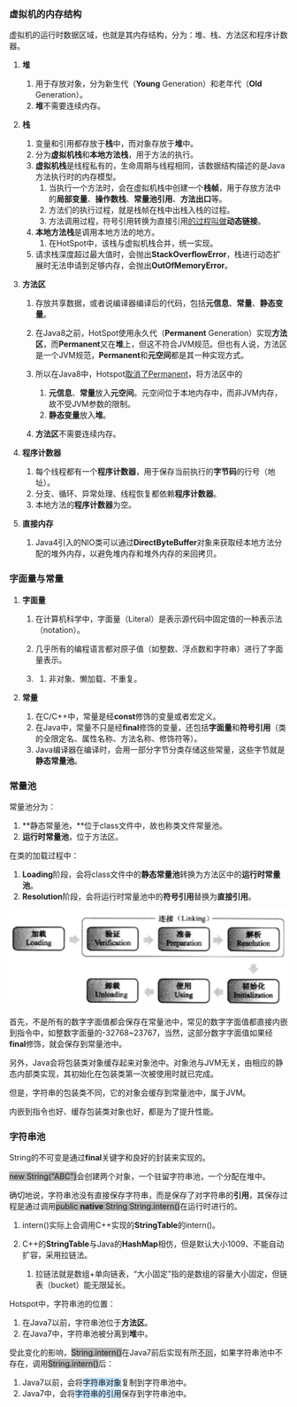 ### 虚拟机的内存结构

虚拟机的运行时数据区域，也就是其内存结构，分为：堆、栈、方法区和程序计数器。

1. **堆**

   1. 用于存放对象，分为新生代（**Young** Generation）和老年代（**Old** Generation）。
   2. **堆**不需要连续内存。

2. **栈**

   1. 变量和引用都存放于**栈**中，而对象存放于**堆**中。
   2. 分为**虚拟机栈**和**本地方法栈**，用于方法的执行。
   3. **虚拟机栈**是线程私有的，生命周期与线程相同，该数据结构描述的是Java方法执行时的内存模型。
      1. 当执行一个方法时，会在虚拟机栈中创建一个**栈帧**，用于存放方法中的**局部变量**、**操作数栈**、**常量池引用**、**方法出口**等。
      2. 方法们的执行过程，就是栈帧在栈中出栈入栈的过程。
      3. 方法调用过程，符号引用转换为直接引用[的过程叫做](https://mp.weixin.qq.com/s?__biz=MzI0NjUxNTY5Nw==&mid=2247484671&idx=1&sn=b33d3a54250b217d0945c69a4e3d3212&chksm=e9bf5661dec8df777af465067f81e4ac57cb3aec2ca5a50c5b22a695d23ce99d8a8150c407b6&scene=21#wechat_redirect)**动态链接**。
   4. **本地方法栈**是调用本地方法的地方。
      1. 在HotSpot中，该栈与虚拟机栈合并，统一实现。
   5. 请求栈深度超过最大值时，会抛出**StackOverflowError**，栈进行动态扩展时无法申请到足够内存，会抛出**OutOfMemoryError**。

3. **方法区**

   1. 存放共享数据，或者说编译器编译后的代码，包括**元信息**、**常量**、**静态变量**。
   2. 在Java8之前，HotSpot使用永久代（**Permanent** Generation）实现**方法区**，而**Permanent**又在**堆**上，但这不符合JVM规范。但也有人说，方法区是一个JVM规范，**Permanent**和**元空间**都是其一种实现方式。
   3. 所以在Java8中，Hotspot[取消了Permanent](https://blog.csdn.net/weixin_35204634/article/details/113451805)，将方法区中的

      1. **元信息**、**常量**放入**元空间**。元空间位于本地内存中，而非JVM内存，故不受JVM参数的限制。
      2. **静态变量**放入**堆**。
   4. **方法区**不需要连续内存。

4. **程序计数器**

   1. 每个线程都有一个**程序计数器**，用于保存当前执行的**字节码**的行号（地址）。
   2. 分支、循环、异常处理、线程恢复都依赖**程序计数器**。
   3. 本地方法的**程序计数器**为空。

5. **直接内存**
   1. Java4引入的NIO类可以通过**DirectByteBuffer**对象来获取经本地方法分配的堆外内存，以避免堆内存和堆外内存的来回拷贝。



### 字面量与常量

1. **字面量**

   1. 在计算机科学中，字面量（Literal）是表示源代码中固定值的一种表示法（notation）。
   2. 几乎所有的编程语言都对原子值（如整数、浮点数和字符串）进行了字面量表示。

   3. 1. 非对象、懒加载、不重复。

2. **常量**

   1. 在C/C++中，常量是经**const**修饰的变量或者宏定义。
   2. 在Java中，常量不只是经**final**修饰的变量，还包括**字面量**和**符号引用**（类的全限定名、属性名称、方法名称、修饰符等）。
   3. Java编译器在编译时，会用一部分字节分类存储这些常量，这些字节就是**静态常量池**。

   

### 常量池

常量池分为：

1. **静态常量池，**位于class文件中，故也称类文件常量池。
2. **运行时常量池**，位于方法区。

在类的加载过程中：

1. **Loading**阶段，会将class文件中的**静态常量池**转换为方法区中的**运行时常量池**。
2. **Resolution**阶段，会将运行时常量池中的**符号引用**替换为**直接引用**。

![image](../images/3/load-class.png)

首先，不是所有的数字字面值都会保存在常量池中，常见的数字字面值都直接内嵌到指令中，如整数字面量的-32768~23767，当然，这部分数字字面值如果经**final**修饰，就会保存到常量池中。

另外，Java会将包装类对象缓存起来对象池中。对象池与JVM无关，由相应的静态内部类实现，其初始化在包装类第一次被使用时就已完成。

但是，字符串的包装类不同，它的对象会缓存到常量池中，属于JVM。

内嵌到指令也好、缓存包装类对象也好，都是为了提升性能。



### 字符串池

String的不可变是通过**final**关键字和良好的封装来实现的。

<span style=background:#b3b3b3>new String("ABC")</span>会创建两个对象，一个驻留字符串池，一个分配在堆中。

确切地说，字符串池没有直接保存字符串，而是保存了对字符串的**引用**，其保存过程是通过调用<span style=background:#b3b3b3>public **native** String String.intern()</span>在运行时进行的。

1. intern()实际上会调用C++实现的**StringTable**的intern()。

2. C++的**StringTable**与Java的**HashMap**相仿，但是默认大小1009、不能自动扩容，采用拉链法。

   1. 拉链法就是数组+单向链表，“大小固定”指的是数组的容量大小固定，但链表（bucket）能无限延长。

Hotspot中，字符串池的位置：

1. 在Java7以前，字符串池位于**方法区**。
2. 在Java7中，字符串池被分离到**堆**中。

受此变化的影响，<span style=background:#b3b3b3>String.intern()</span>在Java7前后实现有所[不同](https://blog.csdn.net/Xu_JL1997/article/details/89150026)，如果字符串池中不存在，调用<span style=background:#b3b3b3>String.intern()</span>后：

1. Java7以前，会将<span style=background:#c2e2ff>字符串对象</span>复制到字符串池中。
2. Java7中，会将<span style=background:#c2e2ff>字符串的引用</span>保存到字符串池中。